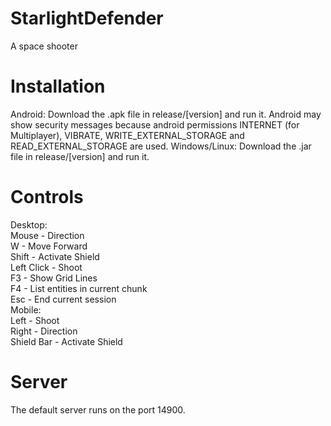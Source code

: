 # StarlightDefender
A space shooter
# Installation
Android: Download the .apk file in release/[version] and run it. Android may show security messages because android permissions INTERNET (for Multiplayer), VIBRATE, WRITE_EXTERNAL_STORAGE and READ_EXTERNAL_STORAGE are used.
Windows/Linux: Download the .jar file in release/[version] and run it.
# Controls
Desktop: <br>
Mouse      - Direction <br>
W          - Move Forward<br>
Shift      - Activate Shield<br>
Left Click - Shoot<br>
F3         - Show Grid Lines<br>
F4         - List entities in current chunk<br>
Esc        - End current session<br>
Mobile:<br>
Left       - Shoot<br>
Right      - Direction<br>
Shield Bar - Activate Shield<br>

# Server
The default server runs on the port 14900. 
